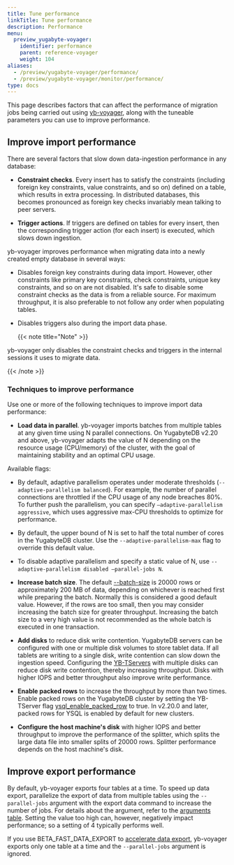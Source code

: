 ```yaml
---
title: Tune performance
linkTitle: Tune performance
description: Performance
menu:
  preview_yugabyte-voyager:
    identifier: performance
    parent: reference-voyager
    weight: 104
aliases:
  - /preview/yugabyte-voyager/performance/
  - /preview/yugabyte-voyager/monitor/performance/
type: docs
---
```


This page describes factors that can affect the performance of migration jobs being carried out using [yb-voyager](https://github.com/yugabyte/yb-voyager), along with the tuneable parameters you can use to improve performance.

## Improve import performance

There are several factors that slow down data-ingestion performance in any database:

- **Constraint checks**. Every insert has to satisfy the constraints (including foreign key constraints, value constraints, and so on) defined on a table, which results in extra processing. In distributed databases, this becomes pronounced as foreign key checks invariably mean talking to peer servers.

- **Trigger actions**. If triggers are defined on tables for every insert, then the corresponding trigger action (for each insert) is executed, which slows down ingestion.

yb-voyager improves performance when migrating data into a newly created empty database in several ways:

- Disables foreign key constraints during data import. However, other constraints like primary key constraints, check constraints, unique key constraints, and so on are not disabled. It's safe to disable some constraint checks as the data is from a reliable source. For maximum throughput, it is also preferable to not follow any order when populating tables.

- Disables triggers also during the import data phase.

  {{< note title="Note" >}}

yb-voyager only disables the constraint checks and triggers in the internal sessions it uses to migrate data.

  {{< /note >}}

### Techniques to improve performance

Use one or more of the following techniques to improve import data performance:

- **Load data in parallel**. yb-voyager imports batches from multiple tables at any given time using N parallel connections. On YugabyteDB v2.20 and above, yb-voyager adapts the value of N depending on the resource usage (CPU/memory) of the cluster, with the goal of maintaining stability and an optimal CPU usage.

Available flags:

- By default, adaptive parallelism operates under moderate thresholds (`--adaptive-parallelism balanced`). For example, the number of parallel connections are throttled if the CPU usage of any node breaches 80%. To further push the parallelism, you can specify `–adaptive-parallelism aggressive`, which uses aggressive max-CPU thresholds to optimize for performance.

- By default, the upper bound of N is set to half the total number of cores in the YugabyteDB cluster. Use the `--adaptive-parallelism-max` flag to override this default value.

- To disable adaptive parallelism and specify a static value of N, use `--adaptive-parallelism disabled –parallel-jobs N`.

- **Increase batch size**. The default [--batch-size](../../reference/data-migration/import-data/#arguments) is 20000 rows or approximately 200 MB of data, depending on whichever is reached first while preparing the batch. Normally this is considered a good default value. However, if the rows are too small, then you may consider increasing the batch size for greater throughput. Increasing the batch size to a very high value is not recommended as the whole batch is executed in one transaction.

- **Add disks** to reduce disk write contention. YugabyteDB servers can be configured with one or multiple disk volumes to store tablet data. If all tablets are writing to a single disk, write contention can slow down the ingestion speed. Configuring the [YB-TServers](../../../reference/configuration/yb-tserver/) with multiple disks can reduce disk write contention, thereby increasing throughput. Disks with higher IOPS and better throughput also improve write performance.

- **Enable packed rows** to increase the throughput by more than two times. Enable packed rows on the YugabyteDB cluster by setting the YB-TServer flag [ysql_enable_packed_row](../../../reference/configuration/yb-tserver/#ysql-enable-packed-row) to true. In v2.20.0 and later, packed rows for YSQL is enabled by default for new clusters.

- **Configure the host machine's disk** with higher IOPS and better throughput to improve the performance of the splitter, which splits the large data file into smaller splits of 20000 rows. Splitter performance depends on the host machine's disk.

## Improve export performance

By default, yb-voyager exports four tables at a time. To speed up data export, parallelize the export of data from multiple tables using the `--parallel-jobs` argument with the export data command to increase the number of jobs. For details about the argument, refer to the [arguments table](../../reference/data-migration/export-data/#arguments). Setting the value too high can, however, negatively impact performance; so a setting of 4 typically performs well.

If you use BETA_FAST_DATA_EXPORT to [accelerate data export](../../migrate/migrate-steps/#accelerate-data-export-for-mysql-and-oracle), yb-voyager exports only one table at a time and the `--parallel-jobs` argument is ignored.
